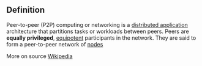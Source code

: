## Definition

Peer-to-peer (P2P) computing or networking is a [distributed application](https://en.wikipedia.org/wiki/Distributed_application) architecture that partitions tasks or workloads between peers. Peers are **equally privileged**, [equipotent](https://en.wikipedia.org/wiki/Equipotent) participants in the network. They are said to form a peer-to-peer network of [nodes](https://en.wikipedia.org/wiki/Node_(networking))

More on source [Wikipedia](https://en.wikipedia.org/wiki/Peer-to-peer) 